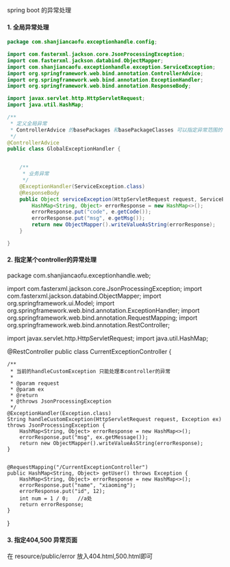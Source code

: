 spring boot 的异常处理

#### 1. 全局异常处理

```java
package com.shanjiancaofu.exceptionhandle.config;

import com.fasterxml.jackson.core.JsonProcessingException;
import com.fasterxml.jackson.databind.ObjectMapper;
import com.shanjiancaofu.exceptionhandle.exception.ServiceException;
import org.springframework.web.bind.annotation.ControllerAdvice;
import org.springframework.web.bind.annotation.ExceptionHandler;
import org.springframework.web.bind.annotation.ResponseBody;

import javax.servlet.http.HttpServletRequest;
import java.util.HashMap;

/**
 * 定义全局异常
 * ControllerAdvice 的basePackages 和basePackageClasses 可以指定异常范围的包和class
 */
@ControllerAdvice
public class GlobalExceptionHandler {


    /**
     * 业务异常
     */
    @ExceptionHandler(ServiceException.class)
    @ResponseBody
    public Object serviceException(HttpServletRequest request, ServiceException e) throws JsonProcessingException {
        HashMap<String, Object> errorResponse = new HashMap<>();
        errorResponse.put("code", e.getCode());
        errorResponse.put("msg", e.getMsg());
        return new ObjectMapper().writeValueAsString(errorResponse);
    }

}
```

#### 2. 指定某个controller的异常处理

package com.shanjiancaofu.exceptionhandle.web;

import com.fasterxml.jackson.core.JsonProcessingException; import com.fasterxml.jackson.databind.ObjectMapper; import
org.springframework.ui.Model; import org.springframework.web.bind.annotation.ExceptionHandler; import
org.springframework.web.bind.annotation.RequestMapping; import org.springframework.web.bind.annotation.RestController;

import javax.servlet.http.HttpServletRequest; import java.util.HashMap;

@RestController public class CurrentExceptionController {

    /**
     * 当前的handleCustomException 只能处理本controller的异常
     *
     * @param request
     * @param ex
     * @return
     * @throws JsonProcessingException
     */
    @ExceptionHandler(Exception.class)
    String handleCustomException(HttpServletRequest request, Exception ex) throws JsonProcessingException {
        HashMap<String, Object> errorResponse = new HashMap<>();
        errorResponse.put("msg", ex.getMessage());
        return new ObjectMapper().writeValueAsString(errorResponse);
    }


    @RequestMapping("/CurrentExceptionController")
    public HashMap<String, Object> getUser() throws Exception {
        HashMap<String, Object> errorResponse = new HashMap<>();
        errorResponse.put("name", "xiaoming");
        errorResponse.put("id", 12);
        int num = 1 / 0;   //a处
        return errorResponse;
    }

}

#### 3. 指定404,500 异常页面
在 resource/public/error 放入404.html,500.html即可